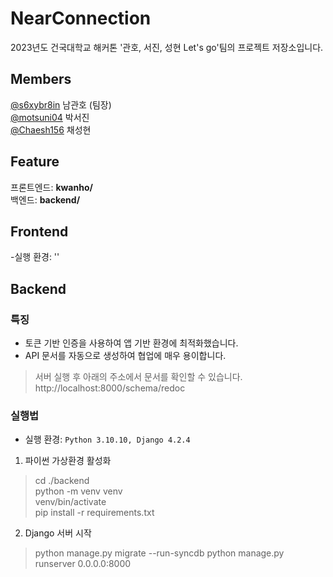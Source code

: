 # NearConnection
2023년도 건국대학교 해커톤 
'관호, 서진, 성현 Let's go'팀의 프로젝트 저장소입니다.

## Members
[@s6xybr8in](https://github.com/s6xybr8in) 남관호 (팀장)  
[@motsuni04](https://github.com/motsuni04) 박서진  
[@Chaesh156](https://github.com/Chaesh156) 채성현

## Feature
프론트엔드: **kwanho/**  
백엔드: **backend/**
## Frontend
-실행 환경: ''
## Backend
### 특징
- 토큰 기반 인증을 사용하여 앱 기반 환경에 최적화했습니다.
- API 문서를 자동으로 생성하여 협업에 매우 용이합니다.
> 서버 실행 후 아래의 주소에서 문서를 확인할 수 있습니다.
> http://localhost:8000/schema/redoc
### 실행법
- 실행 환경: `Python 3.10.10, Django 4.2.4`

1. 파이썬 가상환경 활성화  
> cd ./backend  
> python -m venv venv  
> venv/bin/activate  
> pip install -r requirements.txt
2. Django 서버 시작
> python manage.py migrate --run-syncdb
> python manage.py runserver 0.0.0.0:8000

